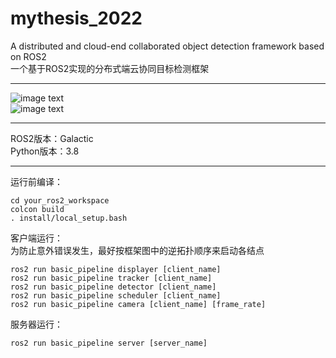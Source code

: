 # mythesis_2022
A distributed and cloud-end collaborated object detection framework based on ROS2  
一个基于ROS2实现的分布式端云协同目标检测框架  
****  
![image text](https://github.com/sysu18364109/mythesis_2022/blob/main/pic1.png)  
![image text](https://github.com/sysu18364109/mythesis_2022/blob/main/pic2.png)  
****  
ROS2版本：Galactic  
Python版本：3.8  
****  
运行前编译：
```
cd your_ros2_workspace
colcon build
. install/local_setup.bash
```
客户端运行：  
为防止意外错误发生，最好按框架图中的逆拓扑顺序来启动各结点  
```
ros2 run basic_pipeline displayer [client_name]
ros2 run basic_pipeline tracker [client_name]
ros2 run basic_pipeline detector [client_name]
ros2 run basic_pipeline scheduler [client_name]
ros2 run basic_pipeline camera [client_name] [frame_rate]
```
  
服务器运行：  
```
ros2 run basic_pipeline server [server_name]
```

